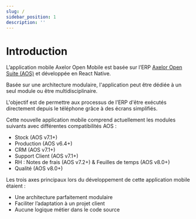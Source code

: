 ```yaml
---
slug: /
sidebar_position: 1
description: ''
---
```


# Introduction

L’application mobile Axelor Open Mobile est basée sur l’ERP [Axelor Open Suite (AOS)](https://github.com/axelor/axelor-open-suite) et développée en React Native.

Basée sur une architecture modulaire, l'application peut être dédiée à un seul module ou être multidisciplinaire.

L'objectif est de permettre aux processus de l’ERP d'être exécutés directement depuis le téléphone grâce à des écrans simplifiés.

Cette nouvelle application mobile comprend actuellement les modules suivants avec différentes compatibilités AOS :

- Stock (AOS v7.1+)
- Production (AOS v6.4+)
- CRM (AOS v7.1+)
- Support Client (AOS v7.1+)
- RH : Notes de frais (AOS v7.2+) & Feuilles de temps (AOS v8.0+)
- Qualité (AOS v8.0+)

Les trois axes principaux lors du développement de cette application mobile étaient :

- Une architecture parfaitement modulaire
- Faciliter l’adaptation à un projet client
- Aucune logique métier dans le code source

